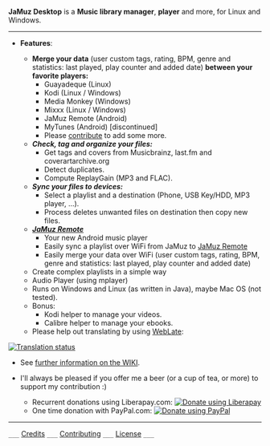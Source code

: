 
**JaMuz Desktop** is a **Music library manager**, **player** and more, for Linux and Windows.

- - -

* **Features**:

  * **Merge your data** (user custom tags, rating, BPM, genre and statistics: last played, play counter and added date) **between your favorite players:**
    * Guayadeque (Linux)
    * Kodi (Linux / Windows)
    * Media Monkey (Windows)
    * Mixxx (Linux / Windows)
    * JaMuz Remote (Android)
    * MyTunes (Android) [discontinued]
    * Please [contribute](CONTRIBUTING.md) to add some more.
  * ***Check, tag and organize your files:***
    * Get tags and covers from Musicbrainz, last.fm and coverartarchive.org
    * Detect duplicates.
    * Compute ReplayGain (MP3 and FLAC).
  * ***Sync your files to devices:***
    * Select a playlist and a destination (Phone, USB Key/HDD, MP3 player, ...).
    * Process deletes unwanted files on destination then copy new files.
  * ***[JaMuz Remote](https://github.com/phramusca/JaMuz-Remote)***
    * Your new Android music player
    * Easily sync a playlist over WiFi from JaMuz to [JaMuz Remote](https://github.com/phramusca/JaMuz-Remote)
    * Easily merge your data over WiFi (user custom tags, rating, BPM, genre and statistics: last played, play counter and added date)
  * Create complex playlists in a simple way
  * Audio Player (using mplayer)
  * Runs on Windows and Linux (as written in Java), maybe Mac OS (not tested).
  * Bonus:
    * Kodi helper to manage your videos.
    * Calibre helper to manage your ebooks.
  * Please help out translating by using [WebLate](https://hosted.weblate.org/engage/jamuz/):
<a href="https://hosted.weblate.org/engage/jamuz/?utm_source=widget">
<img src="https://hosted.weblate.org/widgets/jamuz/-/translations/multi-auto.svg" alt="Translation status" />
</a>
  
* See [further information on the WIKI](https://github.com/phramusca/JaMuz/wiki).

* I'll always be pleased if you offer me a beer (or a cup of tea, or more) to support my contribution :)
  * Recurrent donations using Liberapay.com: <a href="https://liberapay.com/phramusca/donate"><img alt="Donate using Liberapay" src="https://liberapay.com/assets/widgets/donate.svg"></a>
  * One time donation with PayPal.com: <a href="https://paypal.me/RaphaelCamus"><img alt="Donate using PayPal" src="https://www.paypalobjects.com/en_US/i/btn/btn_donate_LG.gif"></a>

- - -

`___` [Credits](CREDITS.md) `___` [Contributing](CONTRIBUTING.md) `___` [License](LICENSE) `___`

